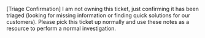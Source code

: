 [Triage Confirmation]
I am not owning this ticket, just confirming it has been triaged (looking for missing information or finding quick solutions for our customers). Please pick this ticket up normally and use these notes as a resource to perform a normal investigation.